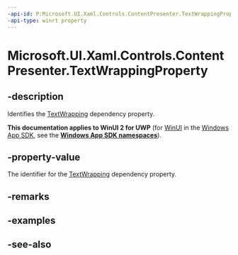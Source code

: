 ```yaml
---
-api-id: P:Microsoft.UI.Xaml.Controls.ContentPresenter.TextWrappingProperty
-api-type: winrt property
---
```


<!-- Property syntax
public Windows.UI.Xaml.DependencyProperty TextWrappingProperty { get; }
-->

# Microsoft.UI.Xaml.Controls.ContentPresenter.TextWrappingProperty

## -description
Identifies the [TextWrapping](contentpresenter_textwrapping.md) dependency property.

**This documentation applies to WinUI 2 for UWP** (for [WinUI](/windows/apps/winui/winui3/) in the [Windows App SDK](/windows/apps/windows-app-sdk/), see the **[Windows App SDK namespaces](/windows/windows-app-sdk/api/winrt/)**).

## -property-value
The identifier for the [TextWrapping](contentpresenter_textwrapping.md) dependency property.

## -remarks

## -examples

## -see-also
